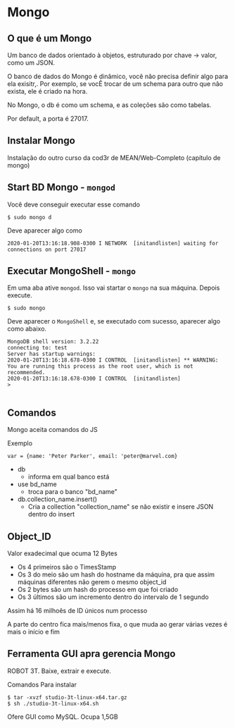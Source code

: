 # Mongo

## O que é um Mongo

Um banco de dados orientado à objetos, estruturado por chave -> valor, como um JSON.

O banco de dados do Mongo é dinâmico, vocẽ nâo precisa definir algo para ela exisitr,. Por exemplo, se vocÊ trocar de um schema para outro que nâo exista, ele é criado na hora.

No Mongo, o db é como um schema, e as coleções são como tabelas.

Por default, a porta é 27017.

## Instalar Mongo

Instalação do outro curso da cod3r de MEAN/Web-Completo (capítulo de mongo)

## Start BD Mongo - `mongod`

Você deve conseguir executar esse comando

````
$ sudo mongo d
````

Deve aparecer algo como

````
2020-01-20T13:16:18.908-0300 I NETWORK  [initandlisten] waiting for connections on port 27017

````

## Executar MongoShell - `mongo`

Em uma aba ative `mongod`. Isso vai startar o `mongo` na sua máquina. Depois execute.

````
$ sudo mongo
````

Deve aparecer o `MongoShell` e, se executado com sucesso, aparecer algo como abaixo.
````
MongoDB shell version: 3.2.22
connecting to: test
Server has startup warnings: 
2020-01-20T13:16:18.678-0300 I CONTROL  [initandlisten] ** WARNING: You are running this process as the root user, which is not recommended.
2020-01-20T13:16:18.678-0300 I CONTROL  [initandlisten] 
> 


````

## Comandos

Mongo aceita comandos do JS

Exemplo
````
var = {name: 'Peter Parker', email: 'peter@marvel.com}
````

+ db
  - informa em qual banco está
+ use bd_name
  - troca para o banco "bd_name"
+ db.collection_name.insert()
  - Cria a collection "collection_name" se nâo existir e insere JSON dentro do insert

## Object_ID



Valor exadecimal que ocuma 12 Bytes
+ Os 4 primeiros são o TimesStamp
+ Os 3 do meio sâo um hash do hostname da máquina, pra que assim máquinas diferentes não gerem o mesmo object_id
+ Os 2 bytes são um hash do processo em que foi criado
+ Os 3 últimos são um incremento dentro do intervalo de 1 segundo

Assim há 16 milhoês de ID únicos num processo

A parte do centro fica mais/menos fixa, o que muda ao gerar várias vezes é mais o início e fim

## Ferramenta GUI apra gerencia Mongo

ROBOT 3T. Baixe, extrair e execute.

Comandos Para instalar

````
$ tar -xvzf studio-3t-linux-x64.tar.gz
$ sh ./studio-3t-linux-x64.sh
````

Ofere GUI como MySQL. Ocupa 1,5GB


